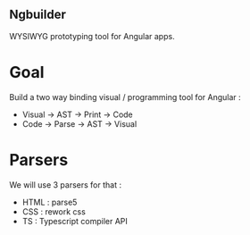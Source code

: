 ## Ngbuilder

WYSIWYG prototyping tool for Angular apps.

# Goal
Build a two way binding visual / programming tool for Angular : 
- Visual -> AST -> Print -> Code
- Code -> Parse -> AST -> Visual

# Parsers
We will use 3 parsers for that : 
- HTML : parse5
- CSS : rework css
- TS : Typescript compiler API



